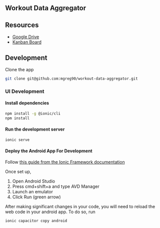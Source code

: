 Workout Data Aggregator
-------
## Resources
* [Google Drive](https://drive.google.com/drive/u/0/folders/1SfbMsvzlZq8DGRNFSgY_E43LxN-d12LK)
* [Kanban Board](https://app.asana.com/0/1199533333961783/board)

## Development
Clone the app
```sh
git clone git@github.com:mgreg90/workout-data-aggregator.git
```

### UI Development
#### Install dependencies
```sh
npm install -g @ionic/cli
npm install
```

#### Run the development server
```sh
ionic serve
```

#### Deploy the Android App For Development
Follow [this guide from the Ionic Framework documentation](https://ionicframework.com/docs/developing/android)

Once set up,
1) Open Android Studio
2) Press cmd+shift+a and type AVD Manager
3) Launch an emulator
4) Click Run (green arrow)

After making significant changes in your code, you will need to reload the web
code in your android app. To do so, run
```sh
ionic capacitor copy android
```
